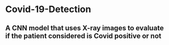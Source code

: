 # Covid-19-Detection

## A CNN model that uses X-ray images to evaluate if the patient considered is Covid positive or not
